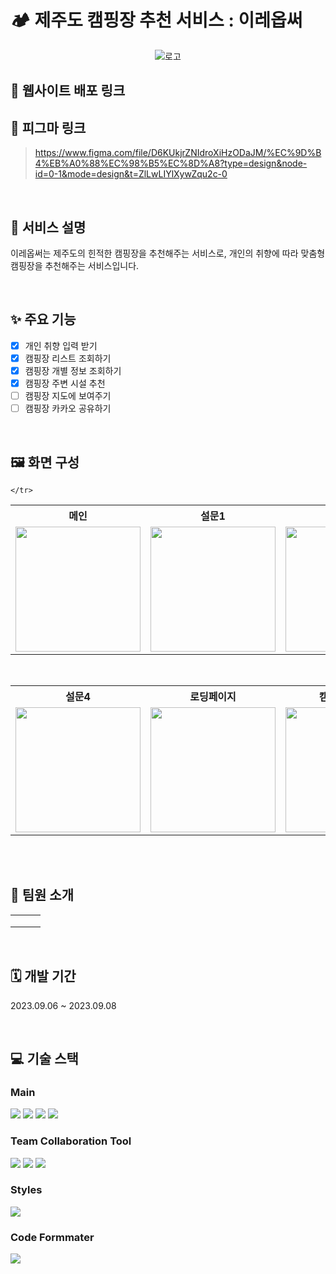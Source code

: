 # 🏕️ 제주도 캠핑장 추천 서비스 : 이레옵써

<div align="center">
	
![로고](https://github.com/groomthon-7/FE-ire/assets/104717341/700688e3-bd29-48b0-aad4-be37e3438272)
</div>

## 🔗 웹사이트 배포 링크

> 

## 🔗 피그마 링크

> https://www.figma.com/file/D6KUkjrZNIdroXiHzODaJM/%EC%9D%B4%EB%A0%88%EC%98%B5%EC%8D%A8?type=design&node-id=0-1&mode=design&t=ZlLwLIYlXywZqu2c-0

<br>

## 📌 서비스 설명
이레옵써는 제주도의 힌적한 캠핑장을 추천해주는 서비스로, 개인의 취향에 따라 맞춤형 캠핑장을 추천해주는 서비스입니다. <br>

<br>

## ✨ 주요 기능
- [x] 개인 취향 입력 받기
- [x] 캠핑장 리스트 조회하기
- [x] 캠핑장 개별 정보 조회하기
- [x] 캠핑장 주변 시설 추천
- [ ] 캠핑장 지도에 보여주기
- [ ] 캠핑장 카카오 공유하기

<br/>

## 🖼️ 화면 구성

<table>
	<th> 메인</th>
	<th> 설문1</th>
	<th> 설문2</th>
	<th> 설문3</th>
	<tr>
		<td><img width="200px" src="https://github.com/groomthon-7/FE-ire/assets/104717341/416e240c-86be-4150-9bf0-1d476d96037f"></td>
    <td><img width="200px" src="https://github.com/groomthon-7/FE-ire/assets/104717341/684e742f-c251-4910-80cd-eacdee6b153e"></td>
	   <td><img width="200px" src="https://github.com/groomthon-7/FE-ire/assets/104717341/b11633b0-10cd-486c-8e46-4fbbcbb93d94"></td>
    <td><img width="200px" src="https://github.com/groomthon-7/FE-ire/assets/104717341/50d495e2-590a-4188-abfb-77a9f2610915"></td>
	
	</tr>
</table>
<br/>
<table>
	<th>설문4</th>
  <th>로딩페이지</th>
	<th>캠핑장 리스트</th>
	<th>캠핑장 상세 정보</th>
	<tr>
    <td><img width="200px" src="https://github.com/groomthon-7/FE-ire/assets/104717341/83e1884a-2c37-4d86-85c0-89c29827c06f"></td>
		<td><img width="200px" src="https://github.com/groomthon-7/FE-ire/assets/104717341/f05a6965-2f21-4833-9e3f-645867823c75"></td>
		<td><img width="200px" src="https://github.com/groomthon-7/FE-ire/assets/104717341/6e72858c-1311-41b3-8086-cb42808f7eff"></td>
		<td><img width="200px" src="https://github.com/groomthon-7/FE-ire/assets/104717341/b15980eb-7afc-40dc-a0ca-9f1a08387c8e"></td>
	</tr>
</table>

<br/>

<br>

## 👥 팀원 소개
||||
|---|---|---|
|||
|| | |
||||

<br>

## 🗓 개발 기간
2023.09.06 ~ 2023.09.08

<br>

## 💻 기술 스택

### Main

<img src="https://img.shields.io/badge/javascript-F7DF1E?style=for-the-badge&logo=javascript&logoColor=black"> <img src="https://img.shields.io/badge/react-61DAFB?style=for-the-badge&logo=react&logoColor=black"> <img src="https://img.shields.io/badge/redux-764ABC?style=for-the-badge&logo=redux&logoColor=white"> <img src="https://img.shields.io/badge/react router-CA4245?style=for-the-badge&logo=reactrouter&logoColor=white">

### Team Collaboration Tool

<img src="https://img.shields.io/badge/notion-EBEBEB?style=for-the-badge&logo=notion&logoColor=000000"> <img src="https://img.shields.io/badge/github-292727?style=for-the-badge&logo=github&logoColor=white"> <img src="https://img.shields.io/badge/figma-F24E1E?style=for-the-badge&logo=figma&logoColor=white">

### Styles

<img src="https://img.shields.io/badge/styled components-DB7093?style=for-the-badge&logo=styled-components&logoColor=white">

### Code Formmater

<img src="https://img.shields.io/badge/prettier-F7B93E?style=for-the-badge&logo=prettier&logoColor=black">

